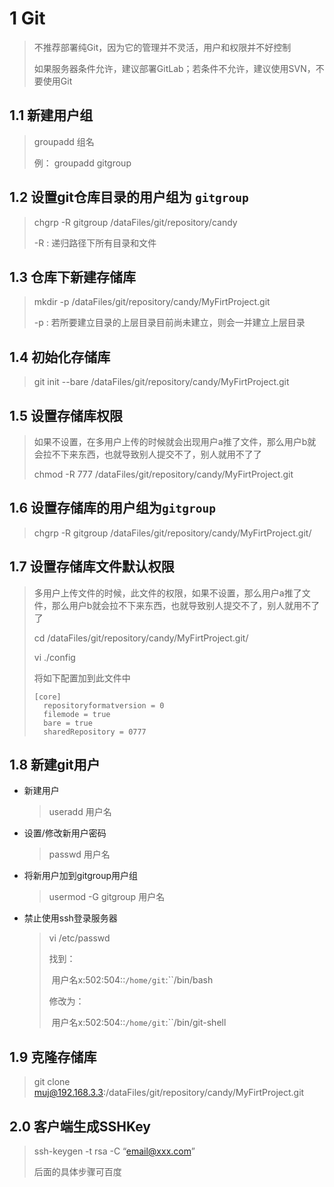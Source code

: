 # 1 Git

> 不推荐部署纯Git，因为它的管理并不灵活，用户和权限并不好控制
>
> 如果服务器条件允许，建议部署GitLab；若条件不允许，建议使用SVN，不要使用Git

## 1.1 新建用户组

> groupadd 组名
>
> 例： groupadd gitgroup

## 1.2 设置git仓库目录的用户组为 ```gitgroup```

> chgrp -R gitgroup /dataFiles/git/repository/candy
>
> -R : 递归路径下所有目录和文件

## 1.3 仓库下新建存储库

> mkdir -p /dataFiles/git/repository/candy/MyFirtProject.git
>
> -p : 若所要建立目录的上层目录目前尚未建立，则会一并建立上层目录

## 1.4 初始化存储库

> git init --bare /dataFiles/git/repository/candy/MyFirtProject.git

## 1.5 设置存储库权限

> 如果不设置，在多用户上传的时候就会出现用户a推了文件，那么用户b就会拉不下来东西，也就导致别人提交不了，别人就用不了了
>
> 
>
> chmod -R 777 /dataFiles/git/repository/candy/MyFirtProject.git

## 1.6 设置存储库的用户组为```gitgroup```

> chgrp -R gitgroup /dataFiles/git/repository/candy/MyFirtProject.git/

## 1.7 设置存储库文件默认权限

> 多用户上传文件的时候，此文件的权限，如果不设置，那么用户a推了文件，那么用户b就会拉不下来东西，也就导致别人提交不了，别人就用不了了
>
> 
>
> cd  /dataFiles/git/repository/candy/MyFirtProject.git/
>
> vi ./config
>
> 将如下配置加到此文件中
>
> ```
> [core]
> 	repositoryformatversion = 0
> 	filemode = true
> 	bare = true
> 	sharedRepository = 0777
> ```

## 1.8 新建git用户

* 新建用户

  > useradd 用户名

* 设置/修改新用户密码

  > passwd 用户名

* 将新用户加到gitgroup用户组

  > usermod -G gitgroup 用户名

* 禁止使用ssh登录服务器

  > vi /etc/passwd
  >
  > 找到：
  >
  > ​	用户名x:502:504::``/home/git``:``/bin/bash
  >
  > 修改为：
  >
  > ​	用户名x:502:504::``/home/git``:``/bin/git-shell

## 1.9 克隆存储库

> git clone muj@192.168.3.3:/dataFiles/git/repository/candy/MyFirtProject.git

## 2.0 客户端生成SSHKey

> ssh-keygen -t rsa -C “email@xxx.com”
>
> 
>
> 后面的具体步骤可百度

